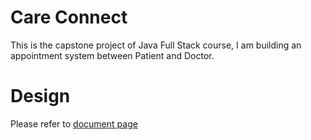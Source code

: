 Care Connect
==============
This is the capstone project of Java Full Stack course, I am building an appointment system between Patient and Doctor.

Design
=======

Please refer to [document page](docs/README.md)
